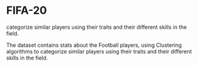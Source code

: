# FIFA-20
categorize similar players using their traits and their different skills in the field.

 The dataset contains stats about the Football players, using Clustering algorithms to categorize similar players using their traits and their different skills in the field.
